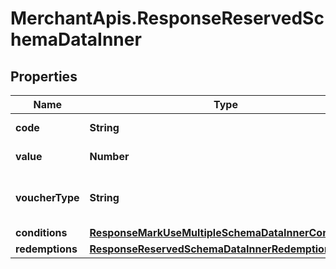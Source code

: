 # MerchantApis.ResponseReservedSchemaDataInner

## Properties

Name | Type | Description | Notes
------------ | ------------- | ------------- | -------------
**code** | **String** | Voucher code | [optional] 
**value** | **Number** | Value of voucher | [optional] 
**voucherType** | **String** | Voucher type, standard or conditional | [optional] 
**conditions** | [**ResponseMarkUseMultipleSchemaDataInnerConditions**](ResponseMarkUseMultipleSchemaDataInnerConditions.md) |  | [optional] 
**redemptions** | [**ResponseReservedSchemaDataInnerRedemptions**](ResponseReservedSchemaDataInnerRedemptions.md) |  | [optional] 



